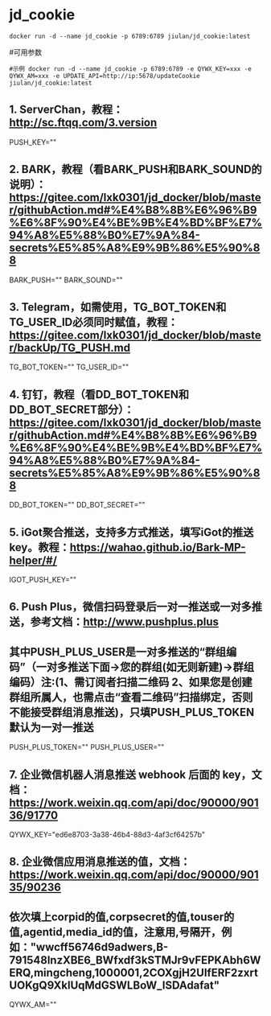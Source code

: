 # jd_cookie

~~~
docker run -d --name jd_cookie -p 6789:6789 jiulan/jd_cookie:latest
~~~

#可用参数
~~~
#示例 docker run -d --name jd_cookie -p 6789:6789 -e QYWX_KEY=xxx -e QYWX_AM=xxx -e UPDATE_API=http://ip:5678/updateCookie jiulan/jd_cookie:latest
~~~

## 1. ServerChan，教程：http://sc.ftqq.com/3.version
 PUSH_KEY=""

## 2. BARK，教程（看BARK_PUSH和BARK_SOUND的说明）：https://gitee.com/lxk0301/jd_docker/blob/master/githubAction.md#%E4%B8%8B%E6%96%B9%E6%8F%90%E4%BE%9B%E4%BD%BF%E7%94%A8%E5%88%B0%E7%9A%84-secrets%E5%85%A8%E9%9B%86%E5%90%88
 BARK_PUSH=""
 BARK_SOUND=""

## 3. Telegram，如需使用，TG_BOT_TOKEN和TG_USER_ID必须同时赋值，教程：https://gitee.com/lxk0301/jd_docker/blob/master/backUp/TG_PUSH.md
 TG_BOT_TOKEN=""
 TG_USER_ID=""

## 4. 钉钉，教程（看DD_BOT_TOKEN和DD_BOT_SECRET部分）：https://gitee.com/lxk0301/jd_docker/blob/master/githubAction.md#%E4%B8%8B%E6%96%B9%E6%8F%90%E4%BE%9B%E4%BD%BF%E7%94%A8%E5%88%B0%E7%9A%84-secrets%E5%85%A8%E9%9B%86%E5%90%88
 DD_BOT_TOKEN=""
 DD_BOT_SECRET=""

## 5. iGot聚合推送，支持多方式推送，填写iGot的推送key。教程：https://wahao.github.io/Bark-MP-helper/#/
 IGOT_PUSH_KEY=""

## 6. Push Plus，微信扫码登录后一对一推送或一对多推送，参考文档：http://www.pushplus.plus
## 其中PUSH_PLUS_USER是一对多推送的“群组编码”（一对多推送下面->您的群组(如无则新建)->群组编码）注:(1、需订阅者扫描二维码 2、如果您是创建群组所属人，也需点击“查看二维码”扫描绑定，否则不能接受群组消息推送)，只填PUSH_PLUS_TOKEN默认为一对一推送
 PUSH_PLUS_TOKEN=""
 PUSH_PLUS_USER=""

## 7. 企业微信机器人消息推送 webhook 后面的 key，文档：https://work.weixin.qq.com/api/doc/90000/90136/91770
 QYWX_KEY="ed6e8703-3a38-46b4-88d3-4af3cf64257b"

## 8. 企业微信应用消息推送的值，文档：https://work.weixin.qq.com/api/doc/90000/90135/90236 
## 依次填上corpid的值,corpsecret的值,touser的值,agentid,media_id的值，注意用,号隔开，例如："wwcff56746d9adwers,B-791548lnzXBE6_BWfxdf3kSTMJr9vFEPKAbh6WERQ,mingcheng,1000001,2COXgjH2UIfERF2zxrtUOKgQ9XklUqMdGSWLBoW_lSDAdafat"
 QYWX_AM=""


